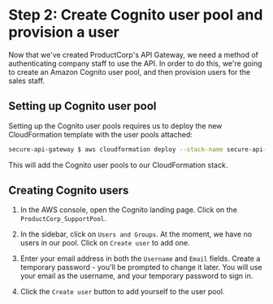 # Step 2: Create Cognito user pool and provision a user

Now that we've created ProductCorp's API Gateway, we need a method of authenticating company staff to use the API.  In order to do this, we're going to create an Amazon Cognito user pool, and then provision users for the sales staff.

##  Setting up Cognito user pool

Setting up the Cognito user pools requires us to deploy the new CloudFormation template with the user pools attached:

```bash
secure-api-gateway $ aws cloudformation deploy --stack-name secure-api-stack --template-file step2/cf.yaml --capabilities CAPABILITY_IAM
```

This will add the Cognito user pools to our CloudFormation stack.

## Creating Cognito users

1. In the AWS console, open the Cognito landing page.  Click on the `ProductCorp_SupportPool`.

1. In the sidebar, click on `Users and Groups`.  At the moment, we have no users in our pool.  Click on `Create user` to add one.

1. Enter your email address in both the `Username` and `Email` fields.  Create a temporary password - you'll be prompted to change it later.  You will use your email as the username, and your temporary password to sign in.

1. Click the `Create user` button to add yourself to the user pool.
